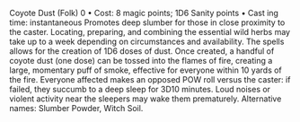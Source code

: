 Coyote Dust (Folk) 0
• Cost:  8 magic points; 1D6 Sanity points
•
 Cast
ing time: instantaneous 
Promotes deep slumber for those in close proximity 
to the caster. Locating, preparing, and combining the 
essential wild herbs may take up to a week depending on 
circumstances and availability. The spells allows for the 
creation of 1D6 doses of dust.
Once created, a handful of coyote dust (one dose) can be 
tossed into the flames of fire, creating a large, momentary 
puff of smoke, effective for everyone within 10 yards of 
the fire. Everyone affected makes an opposed POW roll 
versus the caster: if failed, they succumb to a deep sleep 
for 3D10 minutes. Loud noises or violent activity near the 
sleepers may wake them prematurely.
Alternative names: Slumber Powder, Witch Soil.

